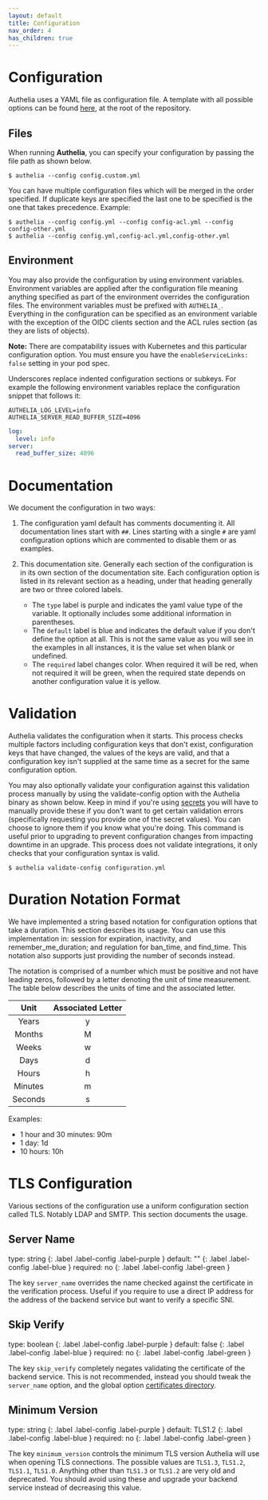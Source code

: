 ```yaml
---
layout: default
title: Configuration
nav_order: 4
has_children: true
---
```


# Configuration

Authelia uses a YAML file as configuration file. A template with all possible options can be
found [here](https://github.com/authelia/authelia/blob/master/config.template.yml), at the root of the repository.

## Files

When running **Authelia**, you can specify your configuration by passing the file path as shown below.

```console
$ authelia --config config.custom.yml
```

You can have multiple configuration files which will be merged in the order specified. If duplicate keys are specified 
the last one to be specified is the one that takes precedence. Example:

```console
$ authelia --config config.yml --config config-acl.yml --config config-other.yml
$ authelia --config config.yml,config-acl.yml,config-other.yml
```

## Environment

You may also provide the configuration by using environment variables. Environment variables are applied after the 
configuration file meaning anything specified as part of the environment overrides the configuration files. The 
environment variables must be prefixed with `AUTHELIA_`. Everything in the configuration can be specified as an
environment variable with the exception of the OIDC clients section and the ACL rules section (as they are lists of 
objects).

**Note:** There are compatability issues with Kubernetes and this particular configuration option. You must ensure you
have the `enableServiceLinks: false` setting in your pod spec.

Underscores replace indented configuration sections or subkeys. For example the following environment variables replace
the configuration snippet that follows it:

```
AUTHELIA_LOG_LEVEL=info
AUTHELIA_SERVER_READ_BUFFER_SIZE=4096
```

```yaml
log:
  level: info
server:
  read_buffer_size: 4096
```

# Documentation

We document the configuration in two ways:

1. The configuration yaml default has comments documenting it. All documentation lines start with `##`. Lines starting 
   with a single `#` are yaml configuration options which are commented to disable them or as examples.
    
2. This documentation site. Generally each section of the configuration is in its own section of the documentation 
   site. Each configuration option is listed in its relevant section as a heading, under that heading generally are two
   or three colored labels. 
   - The `type` label is purple and indicates the yaml value type of the variable. It optionally includes some 
     additional information in parentheses.
   - The `default` label is blue and indicates the default value if you don't define the option at all. This is not the 
     same value as you will see in the examples in all instances, it is the value set when blank or undefined.
   - The `required` label changes color. When required it will be red, when not required it will be green, when the 
     required state depends on another configuration value it is yellow.  

# Validation

Authelia validates the configuration when it starts. This process checks multiple factors including configuration keys
that don't exist, configuration keys that have changed, the values of the keys are valid, and that a configuration
key isn't supplied at the same time as a secret for the same configuration option.

You may also optionally validate your configuration against this validation process manually by using the validate-config
option with the Authelia binary as shown below. Keep in mind if you're using [secrets](./secrets.md) you will have to
manually provide these if you don't want to get certain validation errors (specifically requesting you provide one of
the secret values). You can choose to ignore them if you know what you're doing. This command is useful prior to
upgrading to prevent configuration changes from impacting downtime in an upgrade. This process does not validate
integrations, it only checks that your configuration syntax is valid.

```console
$ authelia validate-config configuration.yml
```

# Duration Notation Format

We have implemented a string based notation for configuration options that take a duration. This section describes its
usage. You can use this implementation in: session for expiration, inactivity, and remember_me_duration; and regulation
for ban_time, and find_time. This notation also supports just providing the number of seconds instead.

The notation is comprised of a number which must be positive and not have leading zeros, followed by a letter
denoting the unit of time measurement. The table below describes the units of time and the associated letter.

|Unit   |Associated Letter|
|:-----:|:---------------:|
|Years  |y                |
|Months |M                |
|Weeks  |w                |
|Days   |d                |
|Hours  |h                |
|Minutes|m                |
|Seconds|s                |

Examples:
* 1 hour and 30 minutes: 90m
* 1 day: 1d
* 10 hours: 10h

# TLS Configuration

Various sections of the configuration use a uniform configuration section called TLS. Notably LDAP and SMTP.
This section documents the usage.

## Server Name
<div markdown="1">
type: string
{: .label .label-config .label-purple } 
default: ""
{: .label .label-config .label-blue }
required: no
{: .label .label-config .label-green }
</div>

The key `server_name` overrides the name checked against the certificate in the verification process. Useful if you
require to use a direct IP address for the address of the backend service but want to verify a specific SNI.

## Skip Verify
<div markdown="1">
type: boolean
{: .label .label-config .label-purple } 
default: false
{: .label .label-config .label-blue }
required: no
{: .label .label-config .label-green }
</div>

The key `skip_verify` completely negates validating the certificate of the backend service. This is not recommended,
instead you should tweak the `server_name` option, and the global option [certificates directory](./miscellaneous.md#certificates_directory).

## Minimum Version
<div markdown="1">
type: string
{: .label .label-config .label-purple } 
default: TLS1.2
{: .label .label-config .label-blue }
required: no
{: .label .label-config .label-green }
</div>

The key `minimum_version` controls the minimum TLS version Authelia will use when opening TLS connections.
The possible values are `TLS1.3`, `TLS1.2`, `TLS1.1`, `TLS1.0`. Anything other than `TLS1.3` or `TLS1.2`
are very old and deprecated. You should avoid using these and upgrade your backend service instead of decreasing
this value.
